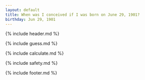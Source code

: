 ```yaml
---
layout: default
title: When was I conceived if I was born on June 29, 1901?
birthday: Jun 29, 1901
---
```


{% include header.md %}

{% include guess.md %}

{% include calculate.md %}

{% include safety.md %}

{% include footer.md %}



